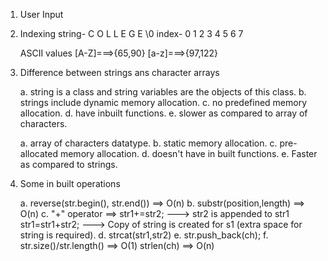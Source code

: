 1. User Input

2. Indexing
    string- C O L L E G E \0
    index-  0 1 2 3 4 5 6 7 

    ASCII values 
        [A-Z]===>{65,90}
        [a-z]===>{97,122}

3. Difference between strings ans character arrays

    a. string is a class and string variables are the objects of this class.
    b. strings include dynamic memory allocation.
    c. no predefined memory allocation.
    d. have inbuilt functions.
    e. slower as compared to array of characters.

    a. array of characters datatype.
    b. static memory allocation.
    c. pre-allocated memory allocation.
    d. doesn't have in built functions.
    e. Faster as compared to strings.

4. Some in built operations 

    a. reverse(str.begin(), str.end())  ==> O(n)
    b. substr(position,length)  ==> O(n)
    c. "+" operator ==>
        str1+=str2;  --->  str2 is appended to str1
        str1=str1+str2;  ---> Copy of string is created for s1 (extra space for string is required).
    d. strcat(str1,str2)
    e. str.push_back(ch);
    f. str.size()/str.length() ==> O(1)
       strlen(ch) ==> O(n)